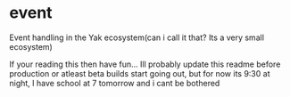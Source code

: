 # event
Event handling in the Yak ecosystem(can i call it that? Its a very small ecosystem)


If your reading this then have fun... Ill probably update this readme before production or atleast beta builds start going out, but for now its 9:30 at night, I have school at 7 tomorrow and i cant be bothered
